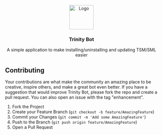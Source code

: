 <a id="readme-top"></a>

<!-- PROJECT LOGO -->
<br />
<div align="center">
  <a href="https://github.com/XeTrinityz/TSM-Installer">
    <img src="https://i.imgur.com/kAOyj2M.jpeg" alt="Logo" width="80" height="80">
  </a>

  <h3 align="center">Trinity Bot</h3>

  <p align="center">
    A simple application to make installing/uninstalling and updating TSM/SML easier
    <br />
  </p>
</div>

<!-- CONTRIBUTING -->
## Contributing

Your contributions are what make the community an amazing place to be creative, inspire others, and make a great bot even better. If you have a suggestion that would improve Trinity Bot, please fork the repo and create a pull request. You can also open an issue with the tag "enhancement".

1. Fork the Project
2. Create your Feature Branch (`git checkout -b feature/AmazingFeature`)
3. Commit your Changes (`git commit -m 'Add some AmazingFeature'`)
4. Push to the Branch (`git push origin feature/AmazingFeature`)
5. Open a Pull Request
